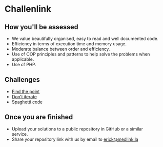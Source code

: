 # Challenlink

## How you'll be assessed

- We value beautifully organised, easy to read and well documented code.
- Efficiency in terms of execution time and memory usage.
- Moderate balance between order and efficiency.
- Use of OOP principles and patterns to help solve the problems when applicable.
- Use of PHP.

## Challenges

- [Find the point](challenge-01)
- [Don't iterate](challenge-02)
- [Spaghetti code](hchallenge-03)

## Once you are finished

- Upload your solutions to a public repository in GitHub or a similar service.
- Share your repository link with us by email to erick@medlink.la
